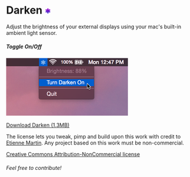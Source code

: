 # Darken ![alt tag](https://raw.githubusercontent.com/etienne-martin/Darken/master/icon/icon16.png)

Adjust the brightness of your external displays using your mac's built-in ambient light sensor.

##### Toggle On/Off

![alt tag](https://raw.githubusercontent.com/etienne-martin/Darken/master/screenshot.png)

[Download Darken (1.3MB)](https://github.com/etienne-martin/Darken/raw/master/Darken.zip)

The license lets you tweak, pimp and build upon this work with credit to [Etienne Martin](http://etiennemartin.ca/). Any project based on this work must be non-commercial.

[Creative Commons Attribution-NonCommercial license](https://raw.githubusercontent.com/etienne-martin/Darken/master/LICENSE.txt)

###### Feel free to contribute!
